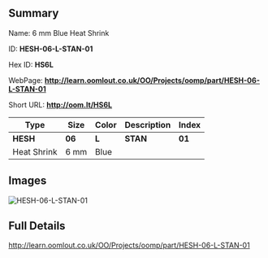 

## Summary
 
Name: 6 mm Blue Heat Shrink

ID: __HESH-06-L-STAN-01__

Hex ID: __HS6L__

WebPage: __http://learn.oomlout.co.uk/OO/Projects/oomp/part/HESH-06-L-STAN-01__

Short URL: __http://oom.lt/HS6L__


| Type   | Size   | Color   | Description   | Index   |    
| ----- | ------   | ------   | -----   | ----   |    
| __HESH__   					| __06__   					| __L__    						| __STAN__    					| __01__ |    
| Heat Shrink		| 6 mm	| Blue		| 	| 	|

## Images
![HESH-06-L-STAN-01](http://oomlout.com/oomp-gen/parts/HESH-06-L-STAN-01/HESH-06-L-STAN-01_420.jpg)

## Full Details

 http://learn.oomlout.co.uk/OO/Projects/oomp/part/HESH-06-L-STAN-01

